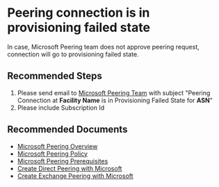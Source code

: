 <properties
  pagetitle="Peering connection is in provisioning failed state"
  service="microsoft.peering"
  resource="peerings"
  ms.author="someshch"
  selfhelptype="Resource"
  supporttopicids="32747966"
  productpesids="16932"
  cloudenvironments="public, fairfax, mooncake, blackforest, ussec, usnat"
  articleid="f3a147b8-90ba-4d10-b069-30075001fa3a"
  ownershipid="Peering_PeeringService" />
# Peering connection is in provisioning failed state

In case, Microsoft Peering team does not approve peering request, connection will go to provisioning failed state.

## **Recommended Steps**

1. Please send email to [Microsoft Peering Team](mailTo:peering@microsoft.com) with subject "Peering Connection at **Facility Name** is in Provisioning Failed State for **ASN**"
2. Please include Subscription Id

## **Recommended Documents**

- [Microsoft Peering Overview](https://docs.microsoft.com/azure/internet-peering/overview)
- [Microsoft Peering Policy](https://docs.microsoft.com/azure/internet-peering/policy)
- [Microsoft Peering Prerequisites](https://docs.microsoft.com/azure/internet-peering/prerequisites)
- [Create Direct Peering with Microsoft](https://docs.microsoft.com/azure/internet-peering/howto-direct-portal)
- [Create Exchange Peering with Microsoft](https://docs.microsoft.com/azure/internet-peering/how-to-exchange-route-server-portal)
